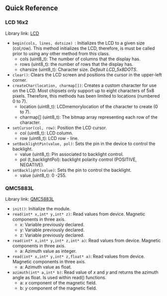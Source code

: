 ## Quick Reference

### LCD 16x2

Library link: [LCD](https://github.com/fmalpartida/New-LiquidCrystal)

- `begin(cols, lines, dotsize) `: Initializes the LCD to a given size (col,row). This method initializes the LCD, therefore, is must be called prior to using any other method from this class.
  - cols (uint8_t): The number of columns that the display has.
  - rows (uint8_t): the number of rows that the display has.
  - charsize (uint8_t): Character size. *Default LCD_5x8DOTS*.
- `clear()`: Clears the LCD screen and positions the cursor in the upper-left corner.
- `createChar(location, charmap[])`: Creates a custom character for use on the LCD. Most chipsets only support up to eight characters of 5x8 pixels. Therefore, this methods has been limited to locations (numbered 0 to 7).
  - location (uint8_t): LCDmemorylocation of the character to create (0 to 7).
  - charmap[] (uint8_t): The bitmap array representing each row of the character.
- `setCursor(col, row)`: Position the LCD cursor.
  - col (uint8_t): LCD column.
  - row (uint8_t): LCD row - line.
- `setBacklightPin(value, pol)`: Sets the pin in the device to control the backlight.
  - value (uint8_t): Pin associated to backlight control.
  - pol (t_backlightPol): backlight polarity control (POSITIVE, NEGATIVE).
- `setBacklight(value)`: Sets the pin to control the backlight.
  - value (uint8_t): 0 -255.

### QMC5883L

Library link: [QMC5883L](https://github.com/keepworking/Mecha_QMC5883L/tree/master)

- `init()`: Initialize the module.
- `read(int* x,int* y,int* z)`: Read values from device. Magnetic components in three axis.
  - x: Variable previously declared.
  - y: Variable previously declared.
  - z: Variable previously declared.
- `read(int* x,int* y,int* z,int* a)`: Read values from device. Magnetic components in three axis.
  - a: Azimuth value as integer.
- `read(int* x,int* y,int* z,float* a)`: Read values from device. Magnetic components in three axis.
  - a: Azimuth value as float.
- `azimuth(int* a,int* b)`: Read value of *x* and *y* and returns the azimuth angle as float. Is used within read() functions.
  - a: *x* component of the magnetic field.
  - b: *y* component of the magnetic field.
